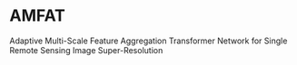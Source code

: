 # AMFAT
Adaptive Multi-Scale Feature Aggregation Transformer Network for Single Remote Sensing Image Super-Resolution
